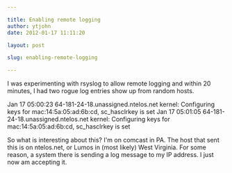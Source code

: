 ```yaml
---

title: Enabling remote logging
author: ytjohn
date: 2012-01-17 11:11:20

layout: post

slug: enabling-remote-logging

---
```

I was experimenting with rsyslog to allow remote logging and within 20 minutes, I had two rogue log entries show up from random hosts.

Jan 17 05:00:23 64-181-24-18.unassigned.ntelos.net kernel: Configuring keys for mac:14:5a:05:ad:6b:cd, sc_hasclrkey is set
Jan 17 05:01:05 64-181-24-18.unassigned.ntelos.net kernel: Configuring keys for mac:14:5a:05:ad:6b:cd, sc_hasclrkey is set

So what is interesting about this? I'm on comcast in PA. The host that sent this is on ntelos.net, or Lumos in (most likely) West Virginia. For some reason, a system there is sending a log message to my IP address. I just now am accepting it.
